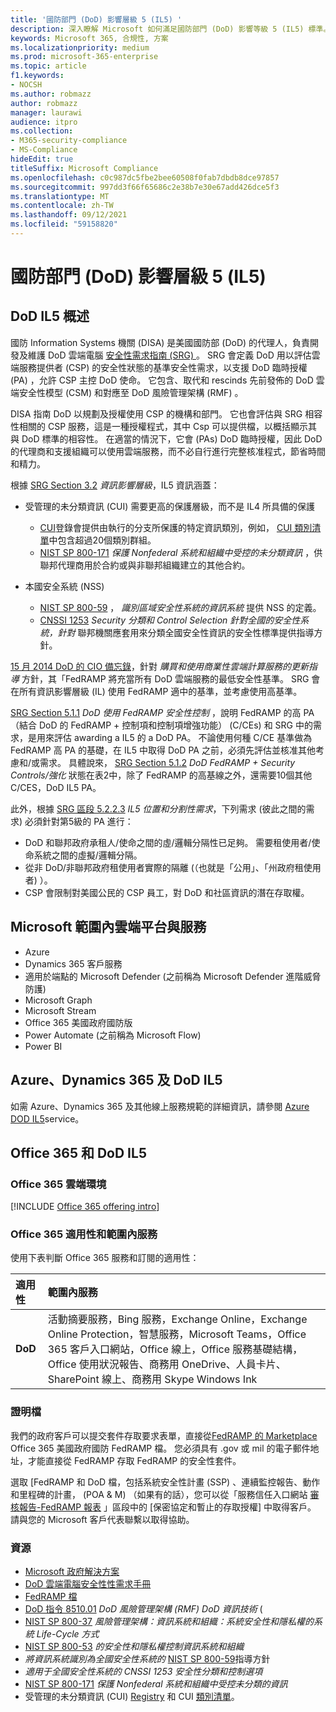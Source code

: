 ```yaml
---
title: '國防部門 (DoD) 影響層級 5 (IL5) '
description: 深入瞭解 Microsoft 如何滿足國防部門 (DoD) 影響等級 5 (IL5) 標準。
keywords: Microsoft 365, 合規性, 方案
ms.localizationpriority: medium
ms.prod: microsoft-365-enterprise
ms.topic: article
f1.keywords:
- NOCSH
ms.author: robmazz
author: robmazz
manager: laurawi
audience: itpro
ms.collection:
- M365-security-compliance
- MS-Compliance
hideEdit: true
titleSuffix: Microsoft Compliance
ms.openlocfilehash: c0c987dc5fbe2bee60508f0fab7dbdb8dce97857
ms.sourcegitcommit: 997dd3f66f65686c2e38b7e30e67add426dce5f3
ms.translationtype: MT
ms.contentlocale: zh-TW
ms.lasthandoff: 09/12/2021
ms.locfileid: "59158820"
---
```

# <a name="department-of-defense-dod-impact-level-5-il5"></a>國防部門 (DoD) 影響層級 5 (IL5) 

## <a name="dod-il5-overview"></a>DoD IL5 概述

國防 Information Systems 機關 (DISA) 是美國國防部 (DoD) 的代理人，負責開發及維護 DoD 雲端電腦 [安全性需求指南 (SRG) ](https://dl.dod.cyber.mil/wp-content/uploads/cloud/SRG/index.html)。 SRG 會定義 DoD 用以評估雲端服務提供者 (CSP) 的安全性狀態的基準安全性需求，以支援 DoD 臨時授權 (PA) ，允許 CSP 主控 DoD 使命。 它包含、取代和 rescinds 先前發佈的 DoD 雲端安全性模型 (CSM) 和對應至 DoD 風險管理架構 (RMF) 。

DISA 指南 DoD 以規劃及授權使用 CSP 的機構和部門。 它也會評估與 SRG 相容性相關的 CSP 服務，這是一種授權程式，其中 Csp 可以提供檔，以概括顯示其與 DoD 標準的相容性。 在適當的情況下，它會 (PAs) DoD 臨時授權，因此 DoD 的代理商和支援組織可以使用雲端服務，而不必自行進行完整核准程式，節省時間和精力。

根據 [SRG Section 3.2](https://dl.dod.cyber.mil/wp-content/uploads/cloud/SRG/index.html#3.2InformationImpactLevels) *資訊影響層級*，IL5 資訊涵蓋：

- 受管理的未分類資訊 (CUI) 需要更高的保護層級，而不是 IL4 所具備的保護
    - [CUI](https://www.archives.gov/cui)登錄會提供由執行的分支所保護的特定資訊類別，例如， [CUI 類別清單](https://www.archives.gov/cui/registry/category-list)中包含超過20個類別群組。
    - [NIST SP 800-171](https://csrc.nist.gov/publications/detail/sp/800-171/rev-2/final) *保護 Nonfederal 系統和組織中受控的未分類資訊* ，供聯邦代理商用於合約或與非聯邦組織建立的其他合約。

- 本國安全系統 (NSS) 
    - [NIST SP 800-59](https://nvlpubs.nist.gov/nistpubs/Legacy/SP/nistspecialpublication800-59.pdf) ， *識別區域安全性系統的資訊系統* 提供 NSS 的定義。
    - [CNSSI 1253](https://www.dcsa.mil/portals/91/documents/ctp/nao/CNSSI_No1253.pdf) *Security 分類和 Control Selection 針對全國的安全性系統，針對* 聯邦機關應套用來分類全國安全性資訊的安全性標準提供指導方針。

[15 月 2014 DoD 的 CIO 備忘錄](https://www.esi.mil/contentview.aspx?id=585)，針對 *購買和使用商業性雲端計算服務的更新指導* 方針，其「FedRAMP 將充當所有 DoD 雲端服務的最低安全性基準。 SRG 會在所有資訊影響層級 (IL) 使用 FedRAMP 適中的基準，並考慮使用高基準。

[SRG Section 5.1.1](https://dl.dod.cyber.mil/wp-content/uploads/cloud/SRG/index.html#5SECURITYREQUIREMENTS) *DoD 使用 FedRAMP 安全性控制* ，說明 FedRAMP 的高 PA （結合 DoD 的 FedRAMP + 控制項和控制項增強功能） (C/CEs) 和 SRG 中的需求，是用來評估 awarding a IL5 的 a DoD PA。 不論使用何種 C/CE 基準做為 FedRAMP 高 PA 的基礎，在 IL5 中取得 DoD PA 之前，必須先評估並核准其他考慮和/或需求。 具體說來， [SRG Section 5.1.2](https://dl.dod.cyber.mil/wp-content/uploads/cloud/SRG/index.html#5SECURITYREQUIREMENTS) *DoD FedRAMP + Security Controls/強化* 狀態在表2中，除了 FedRAMP 的高基線之外，還需要10個其他 C/CES，DoD IL5 PA。

此外，根據 [SRG 區段 5.2.2.3](https://dl.dod.cyber.mil/wp-content/uploads/cloud/SRG/index.html#5.2LegalConsiderations) *IL5 位置和分割性需求*，下列需求 (彼此之間的需求) 必須針對第5級的 PA 進行：

- DoD 和聯邦政府承租人/使命之間的虛/邏輯分隔性已足夠。 需要租使用者/使命系統之間的虛擬/邏輯分隔。
- 從非 DoD/非聯邦政府租使用者實際的隔離 (（也就是「公用」、「州政府租使用者) ）。
- CSP 會限制對美國公民的 CSP 員工，對 DoD 和社區資訊的潛在存取權。

## <a name="microsoft-in-scope-cloud-platforms--services"></a>Microsoft 範圍內雲端平台與服務

- Azure
- Dynamics 365 客戶服務
- 適用於端點的 Microsoft Defender (之前稱為 Microsoft Defender 進階威脅防護)
- Microsoft Graph
- Microsoft Stream
- Office 365 美國政府國防版
- Power Automate (之前稱為 Microsoft Flow)
- Power BI

## <a name="azure-dynamics-365-and-dod-il5"></a>Azure、Dynamics 365 及 DoD IL5

如需 Azure、Dynamics 365 及其他線上服務規範的詳細資訊，請參閱 [Azure DOD IL5](/azure/compliance/offerings/offering-dod-il5)service。

## <a name="office-365-and-dod-il5"></a>Office 365 和 DoD IL5

### <a name="office-365-cloud-environments"></a>Office 365 雲端環境

[!INCLUDE [Office 365 offering intro](../includes/o365-offering-introduction.md)]

### <a name="office-365-applicability-and-in-scope-services"></a>Office 365 適用性和範圍內服務

使用下表判斷 Office 365 服務和訂閱的適用性：

| **適用性** | **範圍內服務** |
|:------------------|:----------------------|
| **DoD** | 活動摘要服務，Bing 服務，Exchange Online，Exchange Online Protection，智慧服務，Microsoft Teams，Office 365 客戶入口網站，Office 線上，Office 服務基礎結構，Office 使用狀況報告、商務用 OneDrive、人員卡片、SharePoint 線上、商務用 Skype Windows Ink |

### <a name="attestation-documents"></a>證明檔

我們的政府客戶可以提交套件存取要求表單，直接從[FedRAMP 的 Marketplace](https://marketplace.fedramp.gov/#!/products?sort=productName&productNameSearch=azure) Office 365 美國政府國防 FedRAMP 檔。 您必須具有 .gov 或 mil 的電子郵件地址，才能直接從 FedRAMP 存取 FedRAMP 的安全性套件。

選取 [FedRAMP 和 DoD 檔，包括系統安全性計畫 (SSP) 、連續監控報告、動作和里程碑的計畫， (POA \& M) （如果有的話），您可以從「服務信任入口網站 [審核報告-FedRAMP 報表](https://servicetrust.microsoft.com/ViewPage/MSComplianceGuideV3) 」區段中的 [保密協定和暫止的存取授權] 中取得客戶。 請與您的 Microsoft 客戶代表聯繫以取得協助。

### <a name="resources"></a>資源

- [Microsoft 政府解決方案](https://www.microsoft.com/enterprise/government)
- [DoD 雲端電腦安全性性需求手冊](https://dl.dod.cyber.mil/wp-content/uploads/cloud/SRG/index.html)
- [FedRAMP 檔](https://www.fedramp.gov/documents/)
- [DoD 指令 8510.01](https://www.esd.whs.mil/Portals/54/Documents/DD/issuances/dodi/851001p.pdf) *DoD 風險管理架構 (RMF) DoD 資訊技術* (
- [NIST SP 800-37](https://csrc.nist.gov/publications/detail/sp/800-37/rev-2/final) *風險管理架構：資訊系統和組織：系統安全性和隱私權的系統 Life-Cycle 方式*
- [NIST SP 800-53](https://csrc.nist.gov/Projects/risk-management/sp800-53-controls/release-search#!/800-53) *的安全性和隱私權控制資訊系統和組織*
- *將資訊系統識別為全國安全性系統的* [NIST SP 800-59](https://nvlpubs.nist.gov/nistpubs/Legacy/SP/nistspecialpublication800-59.pdf)指導方針
- [](https://www.dcsa.mil/portals/91/documents/ctp/nao/CNSSI_No1253.pdf) *適用于全國安全性系統的 CNSSI 1253 安全性分類和控制選項*
- [NIST SP 800-171](https://csrc.nist.gov/publications/detail/sp/800-171/rev-2/final) *保護 Nonfederal 系統和組織中受控未分類的資訊*
- 受管理的未分類資訊 (CUI) [Registry](https://www.archives.gov/cui) 和 CUI [類別清單](https://www.archives.gov/cui/registry/category-list)。
